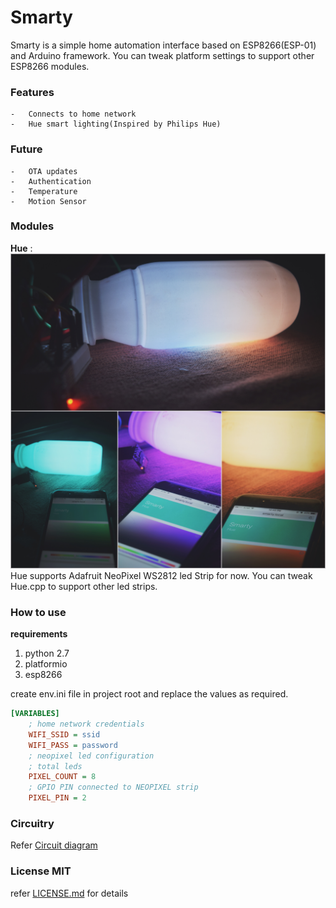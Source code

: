 # Smarty
Smarty is a simple home automation interface based on ESP8266(ESP-01) and Arduino framework. You can tweak platform settings to support other ESP8266 modules.

### Features
    -   Connects to home network
    -   Hue smart lighting(Inspired by Philips Hue)

### Future
    -   OTA updates
    -   Authentication
    -   Temperature
    -   Motion Sensor

### Modules
__Hue__ :
![Smarty Hue](./hue.JPG)
Hue supports Adafruit NeoPixel WS2812 led Strip for now. You can tweak Hue.cpp to support other led strips. 


### How to use
 **requirements**
 1. python 2.7
 2. platformio
 3. esp8266

create env.ini file in project root and replace the values as required.

```ini
[VARIABLES]
    ; home network credentials
    WIFI_SSID = ssid
    WIFI_PASS = password
    ; neopixel led configuration
    ; total leds
    PIXEL_COUNT = 8
    ; GPIO PIN connected to NEOPIXEL strip
    PIXEL_PIN = 2
```

### Circuitry
Refer [Circuit diagram](https://circuits.io/circuits/4939149-smarty-hue)
### License MIT
refer [LICENSE.md](/LICENSE.md) for details
